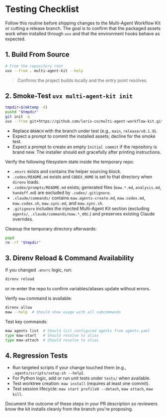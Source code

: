 # Testing Checklist

Follow this routine before shipping changes to the Multi-Agent Workflow Kit or
cutting a release branch. The goal is to confirm that the packaged assets work
when installed through `uvx` and that the environment hooks behave as expected.

## 1. Build From Source
```bash
# From the repository root
uvx --from . multi-agent-kit --help
```
> Confirms the project builds locally and the entry point resolves.

## 2. Smoke-Test `uvx multi-agent-kit init`
```bash
tmpdir=$(mktemp -d)
pushd "$tmpdir"
git init -q
uvx --from git+https://github.com/laris-co/multi-agent-workflow-kit.git@BRANCH multi-agent-kit init
```
- Replace `BRANCH` with the branch under test (e.g., `main`, `release/v0.1.9`).
- Expect a prompt to commit the installed assets; decline for the smoke test.
- Expect a prompt to create an empty `Initial commit` if the repository is brand
  new. The installer should exit gracefully after printing instructions.

Verify the following filesystem state inside the temporary repo:
- `.envrc` exists and contains the helper sourcing block.
- `.codex/README.md` exists and `CODEX_HOME` is set to that directory when
  `direnv` loads.
- `.codex/prompts/README.md` exists; generated files (`maw.*.md`, `analysis.md`,
  `handoff.md`) are excluded by `.codex/.gitignore`.
- `.claude/commands/` contains `maw.agents-create.md`, `maw.codex.md`, `maw.codex.sh`,
  `maw.sync.md`, and `maw.sync.sh`.
- `.gitignore` includes the injected Multi-Agent Kit section (excluding `agents/`,
  `.claude/commands/maw.*`, etc.) and preserves existing Claude overrides.

Cleanup the temporary directory afterwards:
```bash
popd
rm -rf "$tmpdir"
```

## 3. Direnv Reload & Command Availability
If you changed `.envrc` logic, run:
```bash
direnv reload
```
or re-enter the repo to confirm variables/aliases update without errors.

Verify `maw` command is available:
```bash
direnv allow
maw --help  # Should show usage with all subcommands
```

Test key commands:
```bash
maw agents list  # Should list configured agents from agents.yaml
type maw-start   # Should resolve to alias
type maw-attach  # Should resolve to alias
```

## 4. Regression Tests
- Run targeted scripts if your change touched them (e.g.,
  `.agents/scripts/setup.sh --help`).
- For Python logic, add or run unit tests under `tests/` when available.
- Test worktree creation: `maw install` (requires at least one commit).
- Test session lifecycle: `maw start profile0 --detach`, `maw attach`, `maw kill`.

Document the outcome of these steps in your PR description so reviewers know the
kit installs cleanly from the branch you're proposing.
